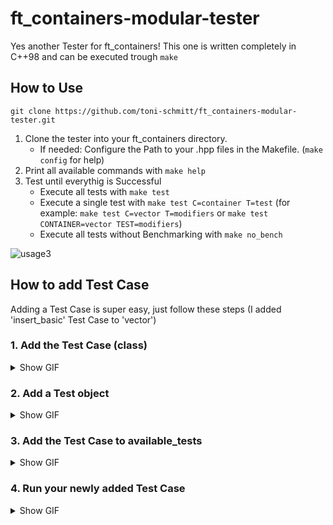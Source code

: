 # ft_containers-modular-tester

Yes another Tester for ft_containers! This one is written completely in C++98 and can be executed trough `make`

## How to Use
```
git clone https://github.com/toni-schmitt/ft_containers-modular-tester.git
```
1. Clone the tester into your ft_containers directory. 
    - If needed: Configure the Path to your .hpp files in the Makefile. (`make config` for help)
2. Print all available commands with `make help`
3. Test until everythig is Successful
    - Execute all tests with `make test`
    - Execute a single test with `make test C=container T=test` (for example: `make test C=vector T=modifiers` or `make test CONTAINER=vector TEST=modifiers`)
    - Execute all tests without Benchmarking with `make no_bench`

![usage3](https://user-images.githubusercontent.com/25370820/198146941-5b638c28-fc7d-4fcf-9e49-808e9699fb77.gif)

## How to add Test Case

Adding a Test Case is super easy, just follow these steps (I added 'insert_basic' Test Case to 'vector')
### 1. Add the Test Case (class)
<details>
    <summary>Show GIF</summary>

![clion_add_test_case_class](https://user-images.githubusercontent.com/25370820/198899713-70d72c33-9d0a-45ee-a0af-d95d19be13fc.gif)
</details>

### 2. Add a Test object
<details>
    <summary>Show GIF</summary>

![clion_add_test_case_test_object](https://user-images.githubusercontent.com/25370820/198899727-f23469fc-7d97-433d-bf84-457506c730a5.gif)
</details>

### 3. Add the Test Case to available_tests
<details>
    <summary>Show GIF</summary>

![clion_add_test_case_available_test](https://user-images.githubusercontent.com/25370820/198899758-f2356186-5551-470b-86fa-818c277b50e5.gif)
</details>

### 4. Run your newly added Test Case
<details>
    <summary>Show GIF</summary>

![clion_add_test_case_run](https://user-images.githubusercontent.com/25370820/198899780-4c56c56b-2927-4a5a-ab55-fc9b0c8c2859.gif)
</details>

